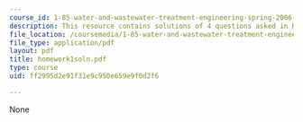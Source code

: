 ```yaml
---
course_id: 1-85-water-and-wastewater-treatment-engineering-spring-2006
description: This resource contains solutions of 4 questions asked in Homework 1.
file_location: /coursemedia/1-85-water-and-wastewater-treatment-engineering-spring-2006/ff2995d2e91f31e9c950e659e9f0d2f6_homework1soln.pdf
file_type: application/pdf
layout: pdf
title: homework1soln.pdf
type: course
uid: ff2995d2e91f31e9c950e659e9f0d2f6

---
```

None